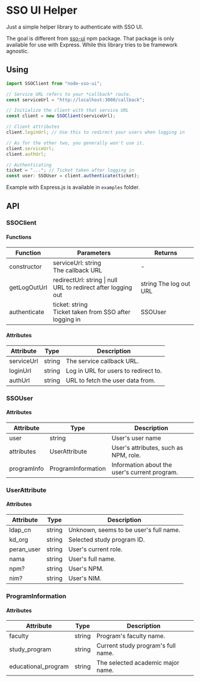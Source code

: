 # SSO UI Helper

Just a simple helper library to authenticate with SSO UI.

The goal is different from [sso-ui](https://www.npmjs.com/package/sso-ui) npm package. That package is only available for use with Express. While this library tries to be framework agnostic.

## Using

```js
import SSOClient from "node-sso-ui";

// Service URL refers to your *callback* route.
const serviceUrl = "http://localhost:3000/callback";

// Initialize the client with that service URL
const client = new SSOClient(serviceUrl);

// Client attributes
client.loginUrl; // Use this to redirect your users when logging in

// As for the other two, you generally won't use it.
client.serviceUrl;
client.authUrl;

// Authenticating
ticket = "..."; // Ticket taken after logging in
const user: SSOUser = client.authenticate(ticket);
```

Example with Express.js is available in `examples` folder.

## API

### SSOClient

#### Functions

| Function     | Parameters                                                         | Returns                |
| ------------ | ------------------------------------------------------------------ | ---------------------- |
| constructor  | serviceUrl: string<br />The callback URL                           | -                      |
| getLogOutUrl | redirectUrl: string \| null<br />URL to redirect after logging out | string The log out URL |
| authenticate | ticket: string<br />Ticket taken from SSO after logging in         | SSOUser                |

#### Attributes

| Attribute  | Type   | Description                          |
| ---------- | ------ | ------------------------------------ |
| serviceUrl | string | The service callback URL.            |
| loginUrl   | string | Log in URL for users to redirect to. |
| authUrl    | string | URL to fetch the user data from.     |

### SSOUser

#### Attributes

| Attribute   | Type               | Description                                   |
| ----------- | ------------------ | --------------------------------------------- |
| user        | string             | User's user name                              |
| attributes  | UserAttribute      | User's attributes, such as NPM, role.         |
| programInfo | ProgramInformation | Information about the user's current program. |

### UserAttribute

#### Attributes

| Attribute  | Type   | Description                            |
| ---------- | ------ | -------------------------------------- |
| ldap_cn    | string | Unknown, seems to be user's full name. |
| kd_org     | string | Selected study program ID.             |
| peran_user | string | User's current role.                   |
| nama       | string | User's full name.                      |
| npm?       | string | User's NPM.                            |
| nim?       | string | User's NIM.                            |

### ProgramInformation

#### Attributes

| Attribute           | Type   | Description                        |
| ------------------- | ------ | ---------------------------------- |
| faculty             | string | Program's faculty name.            |
| study_program       | string | Current study program's full name. |
| educational_program | string | The selected academic major name.  |
